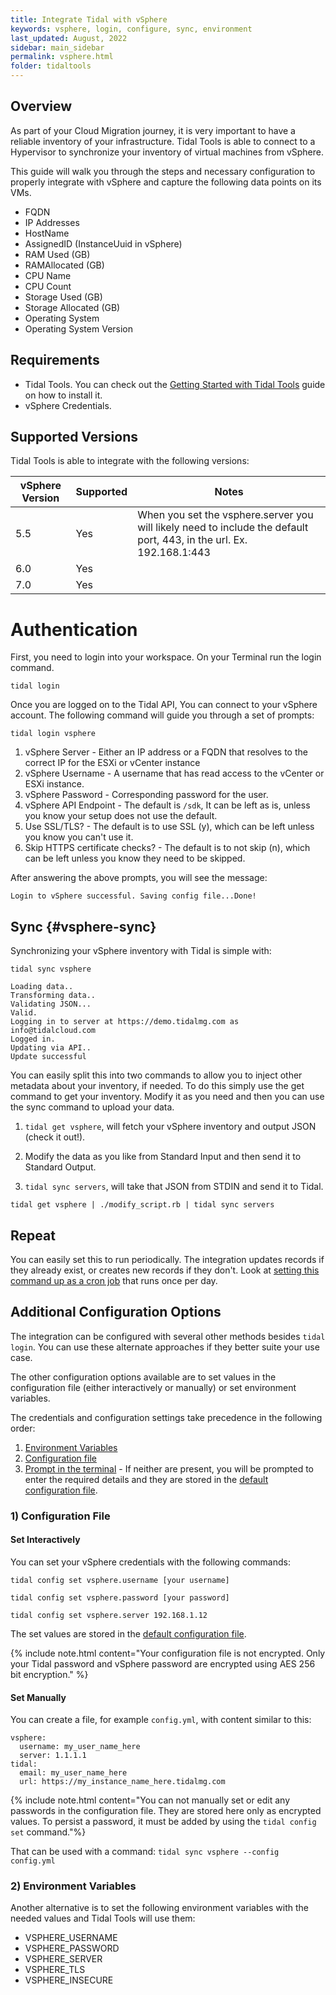 ```yaml
---
title: Integrate Tidal with vSphere
keywords: vsphere, login, configure, sync, environment
last_updated: August, 2022
sidebar: main_sidebar
permalink: vsphere.html
folder: tidaltools
---
```


## Overview

As part of your Cloud Migration journey, it is very important to have a reliable inventory of your infrastructure. Tidal Tools is able to connect to a Hypervisor to synchronize your inventory of virtual machines from vSphere.

This guide will walk you through the steps and necessary configuration to properly integrate with vSphere and capture the following data points on its VMs.

- FQDN
- IP Addresses
- HostName
- AssignedID (InstanceUuid in vSphere)
- RAM Used (GB)
- RAMAllocated (GB)
- CPU Name
- CPU Count
- Storage Used (GB)
- Storage Allocated (GB)
- Operating System
- Operating System Version


## Requirements
- Tidal Tools. You can check out the [Getting Started with Tidal Tools](tidal-tools.html) guide on how to install it.
- vSphere Credentials.

## Supported Versions

Tidal Tools is able to integrate with the following versions:

| vSphere Version       | Supported  | Notes |
|-----------------------|------------|-------|
| 5.5                   | Yes        | When you set the vsphere.server you will likely need to include the default port, 443, in the url. Ex. 192.168.1:443 |
| 6.0                   | Yes        |       |
| 7.0                   | Yes        |       |



# Authentication

First, you need to login into your workspace. On your Terminal run the login command.

`tidal login`

Once you are logged on to the Tidal API, You can connect to your vSphere account. 
The following command will guide you through a set of prompts:

`tidal login vsphere`


1. vSphere Server - Either an IP address or a FQDN that resolves to the correct IP for the ESXi or vCenter instance
2. vSphere Username - A username that has read access to the vCenter or ESXi instance.
3. vSphere Password - Corresponding password for the user.
4. vSphere API Endpoint - The default is `/sdk`, It can be left as is, unless you know your setup does not use the default.
5. Use SSL/TLS? - The default is to use SSL (y), which can be left unless you know you can't use it.
6. Skip HTTPS certificate checks? - The default is to not skip (n), which can be left unless you know they need to be skipped.

After answering the above prompts, you will see the message:

```
Login to vSphere successful. Saving config file...Done!
```

## Sync {#vsphere-sync}

Synchronizing your vSphere inventory with Tidal is simple with:

`tidal sync vsphere`

```
Loading data..
Transforming data..
Validating JSON...
Valid.
Logging in to server at https://demo.tidalmg.com as info@tidalcloud.com
Logged in.
Updating via API..
Update successful
```

You can easily split this into two commands to allow you to inject other metadata about your inventory, if needed.
To do this simply use the get command to get your inventory.
Modify it as you need and then you can use the sync command to upload your data.

1. `tidal get vsphere`, will fetch your vSphere inventory and output JSON (check it out!).

2. Modify the data as you like from Standard Input and then send it to Standard Output.

3. `tidal sync servers`, will take that JSON from STDIN and send it to Tidal.

```
tidal get vsphere | ./modify_script.rb | tidal sync servers
```

## Repeat
You can easily set this to run periodically. The integration updates records if they already exist, or creates new records if they don't.
Look at [setting this command up as a cron job](https://www.digitalocean.com/community/tutorials/how-to-use-cron-to-automate-tasks-on-a-vps) that runs once per day.

## Additional Configuration Options
The integration can be configured with several other methods besides `tidal login`.
You can use these alternate approaches if they better suite your use case.

The other configuration options available are to set values in the configuration file (either interactively or manually) or set environment variables.

The credentials and configuration settings take precedence in the following order:

1. [Environment Variables](#2-environment-variables)
2. [Configuration file](#1-configuration-file)
3. [Prompt in the terminal](#vsphere-login) - If neither are present, you will be prompted to enter the required details and they are stored in the [default configuration file](/tidal-tools.html#configuration-file).

### 1) Configuration File

#### Set Interactively
You can set your vSphere credentials with the following commands:

`tidal config set vsphere.username [your username]`

`tidal config set vsphere.password [your password]`

`tidal config set vsphere.server 192.168.1.12`

The set values are stored in the [default configuration file](/tidal-tools.html#configuration-file).

{% include note.html content="Your configuration file is not encrypted. Only your Tidal password and vSphere password are encrypted using AES 256 bit encryption." %}


#### Set Manually
You can create a file, for example `config.yml`, with content similar to this:

```
vsphere:
  username: my_user_name_here  
  server: 1.1.1.1
tidal:
  email: my_user_name_here  
  url: https://my_instance_name_here.tidalmg.com
```

{% include note.html content="You can not manually set or edit any passwords in the configuration file. They are stored here only as encrypted values. To persist a password, it must be added by using the `tidal config set` command."%}


That can be used with a command: `tidal sync vsphere --config config.yml`

### 2) Environment Variables

Another alternative is to set the following environment variables with the needed values and Tidal Tools will use them:

- VSPHERE_USERNAME
- VSPHERE_PASSWORD
- VSPHERE_SERVER
- VSPHERE_TLS
- VSPHERE_INSECURE
